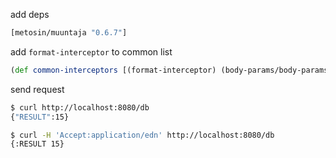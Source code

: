 add deps
```clj
[metosin/muuntaja "0.6.7"]
```

add `format-interceptor` to common list
```clj
(def common-interceptors [(format-interceptor) (body-params/body-params) http/html-body])
```

send request
```sh
$ curl http://localhost:8080/db
{"RESULT":15}

$ curl -H 'Accept:application/edn' http://localhost:8080/db
{:RESULT 15}
```
